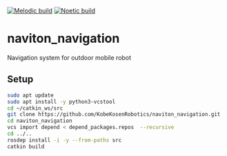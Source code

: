 [![Melodic build](https://github.com/KobeKosenRobotics/naviton_navigation/actions/workflows/melodic_build_test.yml/badge.svg)](https://github.com/KobeKosenRobotics/naviton_navigation/actions/workflows/melodic_build_test.yml)
[![Noetic build](https://github.com/KobeKosenRobotics/naviton_navigation/actions/workflows/noetic_build_test.yml/badge.svg)](https://github.com/KobeKosenRobotics/naviton_navigation/actions/workflows/noetic_build_test.yml)
# naviton_navigation
Navigation system for outdoor mobile robot

## Setup
```bash
sudo apt update
sudo apt install -y python3-vcstool
cd ~/catkin_ws/src
git clone https://github.com/KobeKosenRobotics/naviton_navigation.git
cd naviton_navigation
vcs import depend < depend_packages.repos  --recursive
cd ../..
rosdep install -i -y --from-paths src
catkin build
```